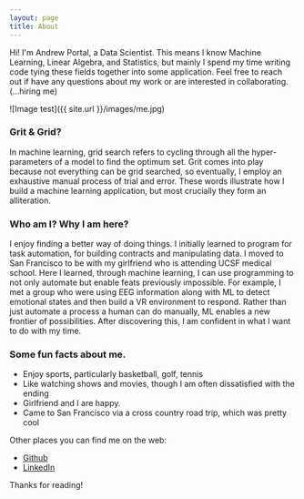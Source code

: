 ```yaml
---
layout: page
title: About
---
```


<p class="message">
  Hi! I'm Andrew Portal, a Data Scientist. This means I know Machine Learning, Linear Algebra, and Statistics, but mainly I spend my time writing code tying these fields together into some application. Feel free to reach out if have any questions about my work or are interested in collaborating. (...hiring me)
 
</p>

 ![Image test]({{ site.url }}/images/me.jpg)




### Grit & Grid?
In machine learning, grid search refers to cycling through all the hyper-parameters of a model to find the optimum set. Grit comes into play because not everything can be grid searched, so eventually, I employ an exhaustive manual process of trial and error. These words illustrate how I build a machine learning application, but most crucially they form an alliteration. 

### Who am I? Why I am here?
I enjoy finding a better way of doing things. I initially learned to program for task automation, for building contracts and manipulating data. I moved to San Francisco to be with my girlfriend who is attending UCSF medical school. Here I learned, through machine learning, I can use programming to not only automate but enable feats previously impossible. For example, I met a group who were using EEG information along with ML to detect emotional states and then build a VR environment to respond. Rather than just automate a process a human can do manually, ML enables a new frontier of possibilities. After discovering this, I am confident in what I want to do with my time.

### Some fun facts about me.

* Enjoy sports, particularly basketball, golf, tennis
* Like watching shows and movies, though I am often dissatisfied with the ending
* Girlfriend and I are happy.
* Came to San Francisco via a cross country road trip, which was pretty cool



Other places you can find me on the web:

* [Github](https://github.com/Andrewjportal)
* [LinkedIn](https://www.linkedin.com/in/andrew-portal/)



Thanks for reading!
